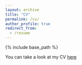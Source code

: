 ```yaml
---
layout: archive
title: "CV"
permalink: /cv/
author_profile: true
redirect_from:
  - /resume
---
```


{% include base_path %}

You can take a look at my CV [here ](/files/CV_Haas_Violeta.pdf)


